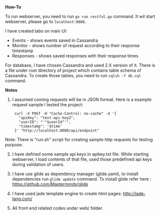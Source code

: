 **How-To**

To run webserver, you need to run `go run restful.go` command. It wil start webserver, please go to `localhost:8080`.

I have created tabs on main UI:
 * Events - shows events saved in Cassandra
 * Monitor - shows number of request according to their response timestamp
 * Responses - shows saved responses with their response times

For database, I have chosen Cassandra and used 2.X version of it. There is a file under root directory of project which contains
table schema of Cassandra. To create those tables, you need to run `cqlsh -f db.cql` command.


**Notes**

1) I assumed coming requests will be in JSON format. Here is a example request sample I tested the project:

  		curl -X POST -H "Cache-Control: no-cache" -d '{
          "apiKey": "test-api-key2",
          "userID": "'"$userId"'",
          "timestamp": '$time'
 	    }' "http://localhost:8080/api/endpoint"

  Note: There is "run.sh" script for creating sample http requests for testing purpose.

2) I have defined some sample api keys in apikey.txt file. While starting webserver, I load contents of that file, used those predefined api keys during validation of users.

3) I have use glide as dependency manager (glide.yaml), to install dependencies run `glide update` command. To install glide refer here : https://github.com/Masterminds/glide

4) I have used jade template engine to create html pages: http://jade-lang.com/

5) All front end related codes under web/ folder.
